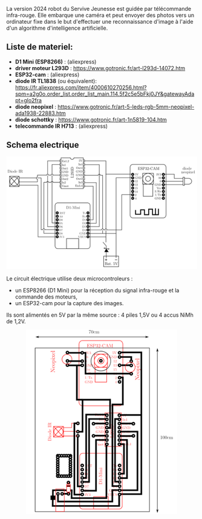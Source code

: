 La version 2024 robot du Servive Jeunesse est guidée par télécommande infra-rouge. Elle embarque une caméra et peut envoyer des photos 
vers un ordinateur fixe dans le but d'effectuer une reconnaissance d'image à l'aide d'un algorithme 
d'intelligence artificielle.

## Liste de materiel:
- __D1 Mini (ESP8266)__ : (aliexpress)
- __driver moteur L293D__ : https://www.gotronic.fr/art-l293d-14072.htm
- __ESP32-cam__ :  (aliexpress)
- __diode IR TL1838__ (ou équivalent): https://fr.aliexpress.com/item/4000610270256.html?spm=a2g0o.order_list.order_list_main.114.5f2c5e5bFkj0JY&gatewayAdapt=glo2fra
- __diode neopixel__ : https://www.gotronic.fr/art-5-leds-rgb-5mm-neopixel-ada1938-22883.htm
- __diode schottky__ : https://www.gotronic.fr/art-1n5819-104.htm
- __telecommande IR H713__ : (aliexpress)

## Schema electrique
<p align="center">
  <img src="./Schema electrique.png" width="600">
<p/>

Le circuit électrique utilise deux microcontroleurs : 
- un ESP8266 (D1 Mini) pour la réception du signal infra-rouge et la commande des moteurs,
- un ESP32-cam pour la capture des images.

Ils sont alimentés en 5V par la même source : 4 piles 1,5V ou 4 accus NiMh de 1,2V.

<p align="center">
  <img src="./RSJ_implantation.png" width="400">
<p/>
